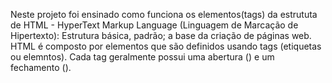 Neste projeto foi ensinado como funciona os elementos(tags) da estrututa de HTML - HyperText Markup Language (Linguagem de Marcação de Hipertexto): Estrutura básica, padrão; a base da criação de páginas web. 
HTML é composto por elementos que são definidos usando tags (etiquetas ou elemntos). Cada tag geralmente possui uma abertura (<tag>) e um fechamento (</tag>). 
